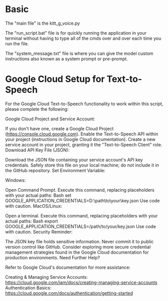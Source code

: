 # Basic

The "main file" is the kitt_g_voice.py

The "run_script.bat" file is for quickly running the application in your terminal without having to type all of the cmds over and over each time you run the file.

The "system_message.txt" file is where you can give the model custom instructions also known as a system prompt or pre-prompt.


# Google Cloud Setup for Text-to-Speech

For the Google Cloud Text-to-Speech functionality to work within this script, please complete the following:

Google Cloud Project and Service Account:

If you don't have one, create a Google Cloud Project (https://console.cloud.google.com).
Enable the Text-to-Speech API within your project (instructions in Google Cloud documentation).
Create a new service account in your project, granting it the "Text-to-Speech Client" role.
Download API Key File (JSON):

Download the JSON file containing your service account's API key credentials.
Safely store this file on your local machine; do not include it in the GitHub repository.
Set Environment Variable:

Windows:

Open Command Prompt.
Execute this command, replacing placeholders with your actual paths:
Bash
set GOOGLE_APPLICATION_CREDENTIALS=D:\path\to\your\key.json 
Use code with caution.
MacOS/Linux:

Open a terminal.
Execute this command, replacing placeholders with your actual paths:
Bash
export GOOGLE_APPLICATION_CREDENTIALS=/path/to/your/key.json
Use code with caution.
Security Reminder:

The JSON key file holds sensitive information. Never commit it to public version control like GitHub.
Consider exploring more secure credential management strategies found in the Google Cloud documentation for production environments.
Need Further Help?

Refer to Google Cloud's documentation for  more assistance:

Creating & Managing Service Accounts: https://cloud.google.com/iam/docs/creating-managing-service-accounts
Authentication Basics: https://cloud.google.com/docs/authentication/getting-started
